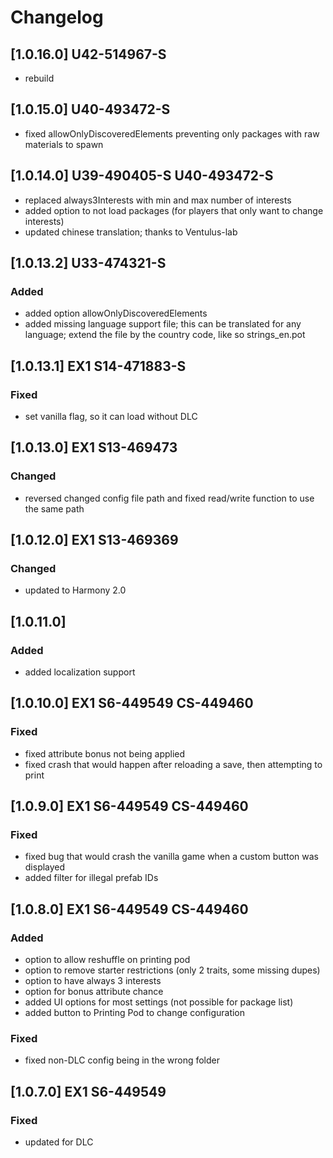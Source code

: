 # Changelog

## [1.0.16.0] U42-514967-S
- rebuild

## [1.0.15.0] U40-493472-S
- fixed allowOnlyDiscoveredElements preventing only packages with raw materials to spawn

## [1.0.14.0] U39-490405-S U40-493472-S
- replaced always3Interests with min and max number of interests
- added option to not load packages (for players that only want to change interests)
- updated chinese translation; thanks to Ventulus-lab

## [1.0.13.2] U33-474321-S

### Added
- added option allowOnlyDiscoveredElements
- added missing language support file; this can be translated for any language; extend the file by the country code, like so strings_en.pot

## [1.0.13.1] EX1 S14-471883-S

### Fixed
- set vanilla flag, so it can load without DLC

## [1.0.13.0] EX1 S13-469473

### Changed
- reversed changed config file path and fixed read/write function to use the same path

## [1.0.12.0] EX1 S13-469369

### Changed
- updated to Harmony 2.0

## [1.0.11.0]

### Added
- added localization support

## [1.0.10.0] EX1 S6-449549 CS-449460

### Fixed
- fixed attribute bonus not being applied
- fixed crash that would happen after reloading a save, then attempting to print

## [1.0.9.0] EX1 S6-449549 CS-449460

### Fixed
- fixed bug that would crash the vanilla game when a custom button was displayed
- added filter for illegal prefab IDs

## [1.0.8.0] EX1 S6-449549 CS-449460

### Added
- option to allow reshuffle on printing pod
- option to remove starter restrictions (only 2 traits, some missing dupes)
- option to have always 3 interests
- option for bonus attribute chance
- added UI options for most settings (not possible for package list)
- added button to Printing Pod to change configuration

### Fixed
- fixed non-DLC config being in the wrong folder

## [1.0.7.0] EX1 S6-449549

### Fixed
- updated for DLC
